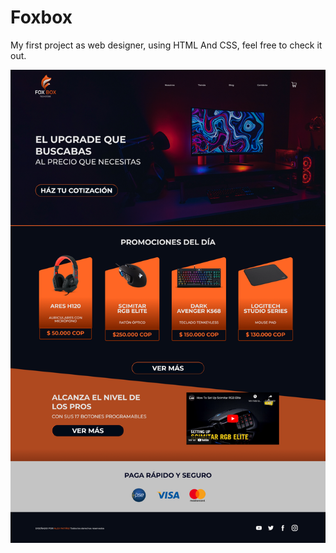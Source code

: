 # Foxbox
My first project as web designer, using HTML And CSS, feel free to check it out.

![Screenshoot](https://github.com/Verminius/Foxbox/blob/main/img/FoxBoxSS.png) 

